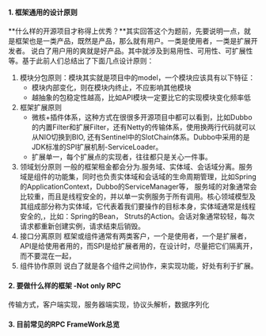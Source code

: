 #### 1. 框架通用的设计原则
**什么样的开源项目才称得上优秀？**其实回答这个为题前，先要说明一点，就是框架也是一类产品，既然是产品，那么就有用户。一类是使用者，一类是扩展开发者。
说白了用户用的爽就是好产品。其中就涉及到易用性、可用性、可扩展性等。基于此前人们总结出了下面几点设计原则：
1. 模块分包原则：模块其实就是项目中的model，一个模块应该具有以下特征：
    - 模块内部变化，则在模块内终止，不应影响其他模块
    - 越抽象的包稳定性越高，比如API模块一定要比它的实现模块变化频率低
2. 框架扩展原则
    - 微核+插件体系，这种方式在很很多开源项目中都可以看到，比如Dubbo的内置Filter和扩展Filter，还有Netty的传输体系，使用换两行代码就可以从NIO切换到BIO,
    还有Sentinel中的SlotChain体系。Dubbo中采用的是JDK标准的SPI扩展机制-ServiceLoader。
    - 扩展单一，每个扩展点的实现者，往往都只是关心一件事。
3. 领域划分原则
    一般的框架租金都会分为.服务域、实体域、会话域分离。服务域是组件的功能集，同时也负责实体域和会话域的生命周期管理，比如Spring的ApplicationContext，Dubbo的ServiceManager等，
    服务域的对象通常会比较重，而且是线程安全的，并以单一实例服务于所有调用。核心领域模型及其组成部分称为实体域，它代表着我们要操作的目标本身，实体域通常是线程安全的,，比如：Spring的Bean，
    Struts的Action。会话对象通常较轻，每次请求都重新创建实例，请求结束后销毁。 
4. 接口分离原则
    框架或组件通常有两类客户，一个是使用者，一个是扩展者，API是给使用者用的，而SPI是给扩展者用的，在设计时，尽量把它们隔离开，而不要混在一起， 
5. 组件协作原则
    说白了就是各个组件之间协作，来实现功能，好处有利于扩展。
#### 2. 要做什么样的框架 -Not only RPC
传输方式，客户端实现，服务器端实现，协议头解析，数据序列化

#### 3. 目前常见的RPC FrameWork总览